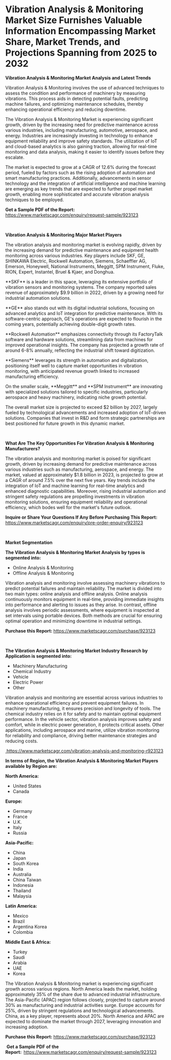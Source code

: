 <p><h1>Vibration Analysis & Monitoring Market Size Furnishes Valuable Information Encompassing Market Share, Market Trends, and Projections Spanning from 2025 to 2032</h1></p><p><strong>Vibration Analysis & Monitoring Market Analysis and Latest Trends</strong></p>
<p><p>Vibration Analysis & Monitoring involves the use of advanced techniques to assess the condition and performance of machinery by measuring vibrations. This process aids in detecting potential faults, predicting machine failures, and optimizing maintenance schedules, thereby enhancing operational efficiency and reducing downtime.</p><p>The Vibration Analysis & Monitoring Market is experiencing significant growth, driven by the increasing need for predictive maintenance across various industries, including manufacturing, automotive, aerospace, and energy. Industries are increasingly investing in technology to enhance equipment reliability and improve safety standards. The utilization of IoT and cloud-based analytics is also gaining traction, allowing for real-time monitoring and data analysis, making it easier to identify issues before they escalate.</p><p>The market is expected to grow at a CAGR of 12.6% during the forecast period, fueled by factors such as the rising adoption of automation and smart manufacturing practices. Additionally, advancements in sensor technology and the integration of artificial intelligence and machine learning are emerging as key trends that are expected to further propel market growth, enabling more sophisticated and accurate vibration analysis techniques to be employed.</p></p>
<p><strong>Get a Sample PDF of the Report:&nbsp;</strong> <a href="https://www.marketscagr.com/enquiry/request-sample/923123?utm_campaign=2517&utm_medium=2&utm_source=Github&utm_content=ia&utm_term=18042025&utm_id=vibration-analysis-monitoring">https://www.marketscagr.com/enquiry/request-sample/923123</a></p>
<p>&nbsp;</p>
<p><strong>Vibration Analysis & Monitoring Major Market Players</strong></p>
<p><p>The vibration analysis and monitoring market is evolving rapidly, driven by the increasing demand for predictive maintenance and equipment health monitoring across various industries. Key players include SKF, GE, SHINKAWA Electric, Rockwell Automation, Siemens, Schaeffler AG, Emerson, Honeywell, National Instruments, Meggitt, SPM Instrument, Fluke, RION, Expert, Instantel, Bruel & Kjaer, and Donghua.</p><p>**SKF** is a leader in this space, leveraging its extensive portfolio of vibration sensors and monitoring systems. The company reported sales revenue of approximately $9.9 billion in 2022, driven by a growing need for industrial automation solutions.</p><p>**GE** also stands out with its digital industrial solutions, focusing on advanced analytics and IoT integration for predictive maintenance. With its software-centric approach, GE's operations are expected to flourish in the coming years, potentially achieving double-digit growth rates.</p><p>**Rockwell Automation** emphasizes connectivity through its FactoryTalk software and hardware solutions, streamlining data from machines for improved operational insights. The company has projected a growth rate of around 6-8% annually, reflecting the industrial shift toward digitization.</p><p>**Siemens** leverages its strength in automation and digitalization, positioning itself well to capture market opportunities in vibration monitoring, with anticipated revenue growth linked to increased manufacturing efficiency.</p><p>On the smaller scale, **Meggitt** and **SPM Instrument** are innovating with specialized solutions tailored to specific industries, particularly aerospace and heavy machinery, indicating niche growth potential.</p><p>The overall market size is projected to exceed $2 billion by 2027, largely fueled by technological advancements and increased adoption of IoT-driven solutions. Companies that invest in R&D and form strategic partnerships are best positioned for future growth in this dynamic market.</p></p>
<p>&nbsp;</p>
<p><strong>What Are The Key Opportunities For Vibration Analysis & Monitoring Manufacturers?</strong></p>
<p><p>The vibration analysis and monitoring market is poised for significant growth, driven by increasing demand for predictive maintenance across various industries such as manufacturing, aerospace, and energy. The market, valued at approximately $1.8 billion in 2023, is projected to grow at a CAGR of around 7.5% over the next five years. Key trends include the integration of IoT and machine learning for real-time analytics and enhanced diagnostic capabilities. Moreover, rising industrial automation and stringent safety regulations are propelling investments in vibration monitoring solutions, ensuring equipment reliability and operational efficiency, which bodes well for the market's future outlook.</p></p>
<p><strong>Inquire or Share Your Questions If Any Before Purchasing This Report:</strong> <a href="https://www.marketscagr.com/enquiry/pre-order-enquiry/923123?utm_campaign=2517&utm_medium=2&utm_source=Github&utm_content=ia&utm_term=18042025&utm_id=vibration-analysis-monitoring">https://www.marketscagr.com/enquiry/pre-order-enquiry/923123</a></p>
<p>&nbsp;</p>
<p><strong>Market Segmentation</strong></p>
<p><strong>The Vibration Analysis & Monitoring Market Analysis by types is segmented into:</strong></p>
<p><ul><li>Online Analysis & Monitoring</li><li>Offline Analysis & Monitoring</li></ul></p>
<p><p>Vibration analysis and monitoring involve assessing machinery vibrations to predict potential failures and maintain reliability. The market is divided into two main types: online analysis and offline analysis. Online analysis continuously monitors equipment in real-time, providing immediate insights into performance and alerting to issues as they arise. In contrast, offline analysis involves periodic assessments, where equipment is inspected at set intervals using portable devices. Both methods are crucial for ensuring optimal operation and minimizing downtime in industrial settings.</p></p>
<p><strong>Purchase this Report:&nbsp;</strong><a href="https://www.marketscagr.com/purchase/923123?utm_campaign=2517&utm_medium=2&utm_source=Github&utm_content=ia&utm_term=18042025&utm_id=vibration-analysis-monitoring">https://www.marketscagr.com/purchase/923123</a></p>
<p>&nbsp;</p>
<p><strong>The Vibration Analysis & Monitoring Market Industry Research by Application is segmented into:</strong></p>
<p><ul><li>Machinery Manufacturing</li><li>Chemical Industry</li><li>Vehicle</li><li>Electric Power</li><li>Other</li></ul></p>
<p><p>Vibration analysis and monitoring are essential across various industries to enhance operational efficiency and prevent equipment failures. In machinery manufacturing, it ensures precision and longevity of tools. The chemical industry relies on it for safety and to maintain optimal equipment performance. In the vehicle sector, vibration analysis improves safety and comfort, while in electric power generation, it protects critical assets. Other applications, including aerospace and marine, utilize vibration monitoring for reliability and compliance, driving better maintenance strategies and reducing costs.</p></p>
<p><a href="https://www.marketscagr.com/vibration-analysis-and-monitoring-r923123?utm_campaign=2517&utm_medium=2&utm_source=Github&utm_content=ia&utm_term=18042025&utm_id=vibration-analysis-monitoring">&nbsp;https://www.marketscagr.com/vibration-analysis-and-monitoring-r923123</a></p>
<p><strong>In terms of Region, the Vibration Analysis & Monitoring Market Players available by Region are:</strong></p>
<p>
    <p> <strong> North America: </strong>
        <ul>
            <li>United States</li>
            <li>Canada</li>
        </ul>
        </p> 
    <p> <strong> Europe: </strong>
        <ul>
            <li>Germany</li>
            <li>France</li>
            <li>U.K.</li>
            <li>Italy</li>
            <li>Russia</li>
        </ul>
        </p> 
    <p> <strong> Asia-Pacific: </strong>
        <ul>
            <li>China</li>
            <li>Japan</li>
            <li>South Korea</li>
            <li>India</li>
            <li>Australia</li>
            <li>China Taiwan</li>
            <li>Indonesia</li>
            <li>Thailand</li>
            <li>Malaysia</li>
        </ul>
        </p> 
    <p> <strong> Latin America: </strong>
        <ul>
            <li>Mexico</li>
            <li>Brazil</li>
            <li>Argentina Korea</li>
            <li>Colombia</li>
        </ul>
        </p> 
    <p> <strong> Middle East & Africa: </strong>
        <ul>
            <li>Turkey</li>
            <li>Saudi</li>
            <li>Arabia</li>
            <li>UAE</li>
            <li>Korea</li>
        </ul>
    </p>
    </p>
<p><p>The Vibration Analysis & Monitoring market is experiencing significant growth across various regions. North America leads the market, holding approximately 35% of the share due to advanced industrial infrastructure. The Asia-Pacific (APAC) region follows closely, projected to capture around 30% as manufacturing and industrial activities surge. Europe accounts for 25%, driven by stringent regulations and technological advancements. China, as a key player, represents about 20%. North America and APAC are expected to dominate the market through 2027, leveraging innovation and increasing adoption.</p></p>
<p><strong>Purchase this Report: </strong><a href="https://www.marketscagr.com/purchase/923123?utm_campaign=2517&utm_medium=2&utm_source=Github&utm_content=ia&utm_term=18042025&utm_id=vibration-analysis-monitoring">https://www.marketscagr.com/purchase/923123</a></p>
<p>&nbsp;<strong>Get a Sample PDF of the Report:&nbsp;&nbsp;</strong><a href="https://www.marketscagr.com/enquiry/request-sample/923123?utm_campaign=2517&utm_medium=2&utm_source=Github&utm_content=ia&utm_term=18042025&utm_id=vibration-analysis-monitoring">https://www.marketscagr.com/enquiry/request-sample/923123</a></p>
<p><strong></strong></p>
<p><p></p><p></p><p></p></p>